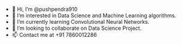 - 👋 Hi, I’m @pushpendra910
- 👀 I’m interested in Data Science and Machine Learning algorithms.
- 🌱 I’m currently learning Convolutional Neural Networks. 
- 💞️ I’m looking to collaborate on Data Science Project.
- 📫 Contact me at +91 7860012286

<!---
pushpendra910/pushpendra910 is a ✨ special ✨ repository because its `README.md` (this file) appears on your GitHub profile.
You can click the Preview link to take a look at your changes.
--->
